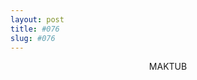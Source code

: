 ```yaml
---
layout: post
title: #076
slug: #076
---
```


<p class="description" style="text-align: center;">
MAKTUB
<br>
<br>
